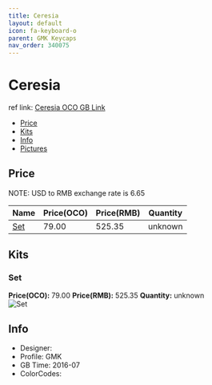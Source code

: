 ```yaml
---
title: Ceresia
layout: default
icon: fa-keyboard-o
parent: GMK Keycaps
nav_order: 340075
---
```


# Ceresia

ref link: [Ceresia OCO GB Link](https://www.originativeco.com/products/ceresia)

* [Price](#price)
* [Kits](#kits)
* [Info](#info)
* [Pictures](#pictures)


## Price  
NOTE: USD to RMB exchange rate is 6.65

| Name          | Price(OCO)    |  Price(RMB) | Quantity |
| ------------- | ------------ |  ---------- | -------- |
|[Set](#set)|79.00|525.35|unknown|


## Kits
### Set
**Price(OCO):** 79.00    **Price(RMB):** 525.35    **Quantity:** unknown  
<img src="{{ 'assets/images/gmk-keycaps/ceresia/kits_pics/set.jpg' | relative_url }}" alt="Set" class="image featured">


## Info
* Designer: 
* Profile: GMK 
* GB Time: 2016-07
* ColorCodes:  
